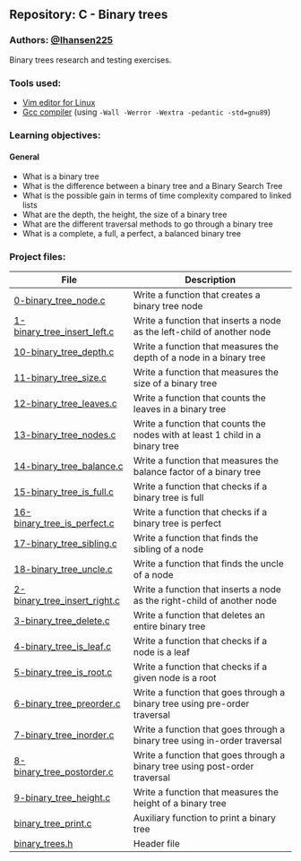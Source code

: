 ## Repository: C - Binary trees
### Authors: [@Ihansen225](https://www.github.com/Ihansen225)
Binary trees research and testing exercises.
### Tools used:
- [Vim editor for Linux](https://www.vim.org/)
- [Gcc compiler](https://gcc.gnu.org/) (using `-Wall -Werror -Wextra -pedantic -std=gnu89`)

### Learning objectives:
#### General
-   What is a binary tree
-   What is the difference between a binary tree and a Binary Search Tree
-   What is the possible gain in terms of time complexity compared to linked lists
-   What are the depth, the height, the size of a binary tree
-   What are the different traversal methods to go through a binary tree
-   What is a complete, a full, a perfect, a balanced binary tree

### Project files:
| File                                                                                                                                 | Description                                                                   |
| ------------------------------------------------------------------------------------------------------------------------------------ | ----------------------------------------------------------------------------- |
| [0-binary\_tree\_node.c](https://github.com/IHansen225/holbertonschool-binary_trees/blob/main/0-binary_tree_node.c)                  | Write a function that creates a binary tree node                              |
| [1-binary\_tree\_insert\_left.c](https://github.com/IHansen225/holbertonschool-binary_trees/blob/main/1-binary_tree_insert_left.c)   | Write a function that inserts a node as the left-child of another node        |
| [10-binary\_tree\_depth.c](https://github.com/IHansen225/holbertonschool-binary_trees/blob/main/10-binary_tree_depth.c)              | Write a function that measures the depth of a node in a binary tree           |
| [11-binary\_tree\_size.c](https://github.com/IHansen225/holbertonschool-binary_trees/blob/main/11-binary_tree_size.c)                | Write a function that measures the size of a binary tree                      |
| [12-binary\_tree\_leaves.c](https://github.com/IHansen225/holbertonschool-binary_trees/blob/main/12-binary_tree_leaves.c)            | Write a function that counts the leaves in a binary tree                      |
| [13-binary\_tree\_nodes.c](https://github.com/IHansen225/holbertonschool-binary_trees/blob/main/13-binary_tree_nodes.c)              | Write a function that counts the nodes with at least 1 child in a binary tree |
| [14-binary\_tree\_balance.c](https://github.com/IHansen225/holbertonschool-binary_trees/blob/main/14-binary_tree_balance.c)          | Write a function that measures the balance factor of a binary tree            |
| [15-binary\_tree\_is\_full.c](https://github.com/IHansen225/holbertonschool-binary_trees/blob/main/15-binary_tree_is_full.c)         | Write a function that checks if a binary tree is full                         |
| [16-binary\_tree\_is\_perfect.c](https://github.com/IHansen225/holbertonschool-binary_trees/blob/main/16-binary_tree_is_perfect.c)   | Write a function that checks if a binary tree is perfect                      |
| [17-binary\_tree\_sibling.c](https://github.com/IHansen225/holbertonschool-binary_trees/blob/main/17-binary_tree_sibling.c)          | Write a function that finds the sibling of a node                             |
| [18-binary\_tree\_uncle.c](https://github.com/IHansen225/holbertonschool-binary_trees/blob/main/18-binary_tree_uncle.c)              | Write a function that finds the uncle of a node                               |
| [2-binary\_tree\_insert\_right.c](https://github.com/IHansen225/holbertonschool-binary_trees/blob/main/2-binary_tree_insert_right.c) | Write a function that inserts a node as the right-child of another node       |
| [3-binary\_tree\_delete.c](https://github.com/IHansen225/holbertonschool-binary_trees/blob/main/3-binary_tree_delete.c)              | Write a function that deletes an entire binary tree                           |
| [4-binary\_tree\_is\_leaf.c](https://github.com/IHansen225/holbertonschool-binary_trees/blob/main/4-binary_tree_is_leaf.c)           | Write a function that checks if a node is a leaf                              |
| [5-binary\_tree\_is\_root.c](https://github.com/IHansen225/holbertonschool-binary_trees/blob/main/5-binary_tree_is_root.c)           | Write a function that checks if a given node is a root                        |
| [6-binary\_tree\_preorder.c](https://github.com/IHansen225/holbertonschool-binary_trees/blob/main/6-binary_tree_preorder.c)          | Write a function that goes through a binary tree using pre-order traversal    |
| [7-binary\_tree\_inorder.c](https://github.com/IHansen225/holbertonschool-binary_trees/blob/main/7-binary_tree_inorder.c)            | Write a function that goes through a binary tree using in-order traversal     |
| [8-binary\_tree\_postorder.c](https://github.com/IHansen225/holbertonschool-binary_trees/blob/main/8-binary_tree_postorder.c)        | Write a function that goes through a binary tree using post-order traversal   |
| [9-binary\_tree\_height.c](https://github.com/IHansen225/holbertonschool-binary_trees/blob/main/9-binary_tree_height.c)              | Write a function that measures the height of a binary tree                    |
| [binary\_tree\_print.c](https://github.com/IHansen225/holbertonschool-binary_trees/blob/main/binary_tree_print.c)                    | Auxiliary function to print a binary tree                                     |
| [binary\_trees.h](https://github.com/IHansen225/holbertonschool-binary_trees/blob/main/binary_trees.h)                               | Header file                                                                   |
